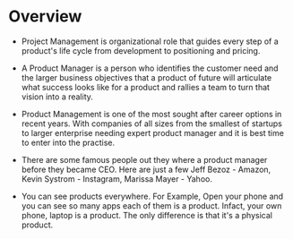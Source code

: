 # Overview

- Project Management is organizational role that guides every step of a product's life cycle from development to positioning and pricing. 

- A Product Manager is a person who identifies the customer need and the larger business objectives that a product of future will articulate what success looks like for a product and rallies a team to turn that vision into a reality.

- Product Management is one of the most sought after career options in recent years. With companies of all sizes from the smallest of startups to larger enterprise needing expert product manager and it is best time to enter into the practise.

- There are some famous people out they where a product manager before they became CEO. Here are just a few Jeff Bezoz - Amazon, Kevin Systrom - Instagram, Marissa Mayer - Yahoo.

- You can see products everywhere. For Example, Open your phone and you can see so many apps each of them is a product. Infact, your own phone, laptop is a product. The only difference is that it's a physical product.